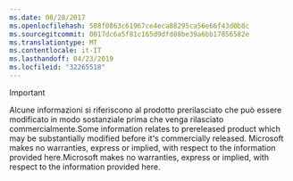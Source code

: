 ```yaml
---
ms.date: 08/28/2017
ms.openlocfilehash: 508f0863c61967ce4eca88295ca56e66f43d0b8c
ms.sourcegitcommit: 0017dc6a5f81c165d9dfd88be39a6bb17856582e
ms.translationtype: MT
ms.contentlocale: it-IT
ms.lasthandoff: 04/23/2019
ms.locfileid: "32265518"
---
```

>[!IMPORTANT]
><span data-ttu-id="686c0-101">Alcune informazioni si riferiscono al prodotto prerilasciato che può essere modificato in modo sostanziale prima che venga rilasciato commercialmente.</span><span class="sxs-lookup"><span data-stu-id="686c0-101">Some information relates to prereleased product which may be substantially modified before it's commercially released.</span></span> <span data-ttu-id="686c0-102">Microsoft makes no warranties, express or implied, with respect to the information provided here.</span><span class="sxs-lookup"><span data-stu-id="686c0-102">Microsoft makes no warranties, express or implied, with respect to the information provided here.</span></span>